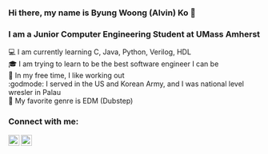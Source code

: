 ### Hi there, my name is Byung Woong (Alvin) Ko 👋

### I am a Junior Computer Engineering Student at UMass Amherst

:computer: I am currently learning C, Java, Python, Verilog, HDL
<br />
:mortar_board: I am trying to learn to be the best software engineer I can be
<br />
:muscle: In my free time, I like working out 
<br />
:godmode: I served in the US and Korean Army, and I was national level wresler in Palau
<br />
:musical_note: My favorite genre is EDM (Dubstep)

### Connect with me:
[<img align="left" alt="Alvin | LinkedIn" width="22px" src="https://cdn.jsdelivr.net/npm/simple-icons@v3/icons/linkedin.svg" />][linkedin]
[<img align="left" alt="byungwoongko | Gmail" width="22px" src="https://cdn.jsdelivr.net/npm/simple-icons@3.13.0/icons/gmail.svg" />][gmail]

<br />
<br />

[linkedin]: https://www.linkedin.com/in/byung-woong-ko-2aa877153/
[gmail]: byungwoongko@gmail.com




<!--
**alvinandtonic/alvinandtonic** is a ✨ _special_ ✨ repository because its `README.md` (this file) appears on your GitHub profile.

Here are some ideas to get you started:
- 🔭 I’m currently working on ...
- 🌱 I’m currently learning ...
- 👯 I’m looking to collaborate on ...
- 🤔 I’m looking for help with ...
- 💬 Ask me about ...
- 📫 How to reach me: ...
- 😄 Pronouns: ...
- ⚡ Fun fact: ...
-->
